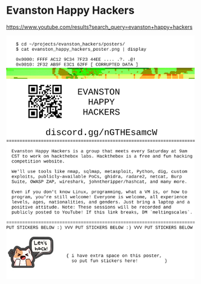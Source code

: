 # Evanston Happy Hackers

https://www.youtube.com/results?search_query=evanston+happy+hackers

![Evanston Happy Hackers Flier](./EvanstonHappyHackersFlier.png)

